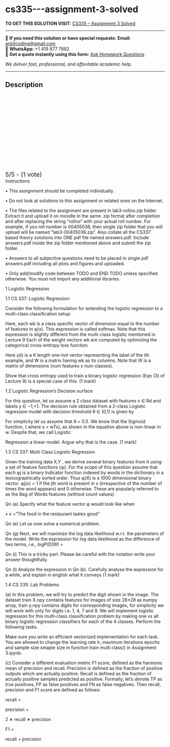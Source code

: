 # cs335---assignment-3-solved
**TO GET THIS SOLUTION VISIT:** [CS335 – Assignment 3 Solved](https://www.ankitcodinghub.com/product/cs335-assignment-3-solved/)


---

📩 **If you need this solution or have special requests:** **Email:** ankitcoding@gmail.com  
📱 **WhatsApp:** +1 419 877 7882  
📄 **Get a quote instantly using this form:** [Ask Homework Questions](https://www.ankitcodinghub.com/services/ask-homework-questions/)

*We deliver fast, professional, and affordable academic help.*

---

<h2>Description</h2>



<div class="kk-star-ratings kksr-auto kksr-align-center kksr-valign-top" data-payload="{&quot;align&quot;:&quot;center&quot;,&quot;id&quot;:&quot;111162&quot;,&quot;slug&quot;:&quot;default&quot;,&quot;valign&quot;:&quot;top&quot;,&quot;ignore&quot;:&quot;&quot;,&quot;reference&quot;:&quot;auto&quot;,&quot;class&quot;:&quot;&quot;,&quot;count&quot;:&quot;1&quot;,&quot;legendonly&quot;:&quot;&quot;,&quot;readonly&quot;:&quot;&quot;,&quot;score&quot;:&quot;5&quot;,&quot;starsonly&quot;:&quot;&quot;,&quot;best&quot;:&quot;5&quot;,&quot;gap&quot;:&quot;4&quot;,&quot;greet&quot;:&quot;Rate this product&quot;,&quot;legend&quot;:&quot;5\/5 - (1 vote)&quot;,&quot;size&quot;:&quot;24&quot;,&quot;title&quot;:&quot;CS335 - Assignment 3 Solved&quot;,&quot;width&quot;:&quot;138&quot;,&quot;_legend&quot;:&quot;{score}\/{best} - ({count} {votes})&quot;,&quot;font_factor&quot;:&quot;1.25&quot;}">

<div class="kksr-stars">

<div class="kksr-stars-inactive">
            <div class="kksr-star" data-star="1" style="padding-right: 4px">


<div class="kksr-icon" style="width: 24px; height: 24px;"></div>
        </div>
            <div class="kksr-star" data-star="2" style="padding-right: 4px">


<div class="kksr-icon" style="width: 24px; height: 24px;"></div>
        </div>
            <div class="kksr-star" data-star="3" style="padding-right: 4px">


<div class="kksr-icon" style="width: 24px; height: 24px;"></div>
        </div>
            <div class="kksr-star" data-star="4" style="padding-right: 4px">


<div class="kksr-icon" style="width: 24px; height: 24px;"></div>
        </div>
            <div class="kksr-star" data-star="5" style="padding-right: 4px">


<div class="kksr-icon" style="width: 24px; height: 24px;"></div>
        </div>
    </div>

<div class="kksr-stars-active" style="width: 138px;">
            <div class="kksr-star" style="padding-right: 4px">


<div class="kksr-icon" style="width: 24px; height: 24px;"></div>
        </div>
            <div class="kksr-star" style="padding-right: 4px">


<div class="kksr-icon" style="width: 24px; height: 24px;"></div>
        </div>
            <div class="kksr-star" style="padding-right: 4px">


<div class="kksr-icon" style="width: 24px; height: 24px;"></div>
        </div>
            <div class="kksr-star" style="padding-right: 4px">


<div class="kksr-icon" style="width: 24px; height: 24px;"></div>
        </div>
            <div class="kksr-star" style="padding-right: 4px">


<div class="kksr-icon" style="width: 24px; height: 24px;"></div>
        </div>
    </div>
</div>


<div class="kksr-legend" style="font-size: 19.2px;">
            5/5 - (1 vote)    </div>
    </div>
Instructions

• This assignment should be completed individually.

• Do not look at solutions to this assignment or related ones on the Internet.

• The files related to the assignment are present in lab3-rollno.zip folder. Extract it and upload it on moodle in the same .zip format after completion and after replacing the string “rollno” with your actual roll number. For example, if you roll number is 00405036, then single zip folder that you will upload will be named “lab3-00405036.zip”. Also collate all the CS337 based theory solutions into ONE pdf file named answers.pdf. Include answers.pdf inside the zip folder mentioned above and submit the zip folder.

• Answers to all subjective questions need to be placed in single pdf answers.pdf including all plots and figures and uploaded.

• Only add/modify code between TODO and END TODO unless specified otherwise. You must not import any additional libraries.

1 Logistic Regression

1.1 CS 337: Logistic Regression

Consider the following formulation for extending the logistic regression to a multi-class classification setup:

Here, each wk is a class specific vector of dimension equal to the number of features in φ(x). This expression is called softmax. Note that this expression is slightly different from the multi-class logistic mentioned in Lecture 9 Each of the weight vectors wk are computed by optimizing the categorical cross-entropy loss function.

Here y(i) is a K length one-hot vector representing the label of the ith example, and W is a matrix having wk as its columns. Note that W is a matrix of dimensions (num features x num classes).

Show that cross entropy used to train a binary logistic regression (Eqn (3) of Lecture 9) is a special case of this. (1 mark)

1.2 Logistic Regression’s Decision surface

For this question, let us assume a 2 class dataset with features x ∈ Rd and labels y ∈ −1,+1. The decision rule obtained from a 2-class Logistic regression model with decision threshold θ ∈ (0,1) is given by

For simplicity let us assume that θ = 0.5. We know that the Sigmoid function, ( where s = wTx), as shown in the equation above is non-linear in w. Despite that, we call Logistic

Regression a linear model. Argue why that is the case. (1 mark)

1.3 CS 337: Multi Class Logistic Regression

Given the training data X,Y , we derive several binary features from it using a set of feature functions {φ}. For the scope of this question assume that each φj is a binary Indicator function indexed by words in the dictionary in a lexicographically sorted order. Thus φ(X) is a 1000 dimensional binary vector. φj(x) = 1 if the jth word is present in x (irrespective of the number of times the word appears) and 0 otherwise. These are popularly referred to as the Bag of Words features (without count values).

Qn (a) Specify what the feature vector φ would look like when

• x =”The food in the restaurant tastes good”

Qn (e) Let us now solve a numerical problem.

Qn (g) Next, we will maximize the log data likelihood w.r.t. the parameters of the model. Write the expression for log data likelihood as the difference of two terms, i.e., logP(D|W) =

Qn (i) This is a tricky part. Please be careful with the notation write your answer thoughtfully.

Qn (l) Analyze the expression in Qn (k). Carefully analyse the expression for a while, and explain in english what it conveys (1 mark)

1.4 CS 335: Lab Problems

(a) In this problem, we will try to predict the digit shown in the image. The dataset train X.npy contains features for images of size 28×28 as numpy array, train y.npy contains digits for corresponding images, for simplicity we will work with only for digits i.e. 1, 4, 7 and 9. We will implement logistic regression for this multi-class classification problem by making one vs all binary logistic regression classifiers for each of the 4 classes. Perform the following tasks.

Make sure you write an efficient vectorized implementation for each task. You are allowed to change the learning rate lr, maximum iterations epochs and sample size smaple size in function train multi class() in Assignment 3.ipynb.

(c) Consider a different evaluation metric F1 score, defined as the harmonic mean of precision and recall. Precision is defined as the fraction of positive outputs which are actually positive. Recall is defined as the fraction of actually positive samples predicted as positive. Formally, let’s denote TP as true positives, FP as false positives and FN as false negatives. Then recall, precision and F1 score are defined as follows:

recall =

precision =

2 ∗ recall ∗ precision

F1 =

recall + precision
